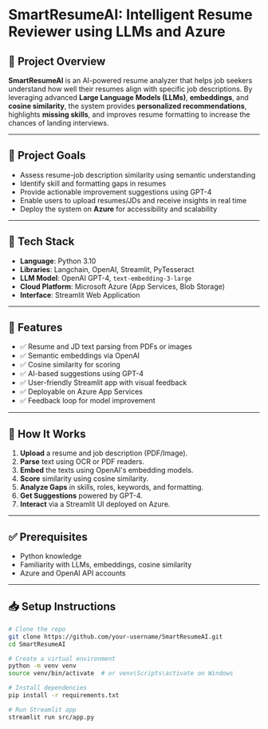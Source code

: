 # SmartResumeAI: Intelligent Resume Reviewer using LLMs and Azure

## 📌 Project Overview

**SmartResumeAI** is an AI-powered resume analyzer that helps job seekers understand how well their resumes align with specific job descriptions. By leveraging advanced **Large Language Models (LLMs)**, **embeddings**, and **cosine similarity**, the system provides **personalized recommendations**, highlights **missing skills**, and improves resume formatting to increase the chances of landing interviews.

---

## 🎯 Project Goals

- Assess resume-job description similarity using semantic understanding
- Identify skill and formatting gaps in resumes
- Provide actionable improvement suggestions using GPT-4
- Enable users to upload resumes/JDs and receive insights in real time
- Deploy the system on **Azure** for accessibility and scalability

---

## 🧰 Tech Stack

- **Language**: Python 3.10  
- **Libraries**: Langchain, OpenAI, Streamlit, PyTesseract  
- **LLM Model**: OpenAI GPT-4, `text-embedding-3-large`  
- **Cloud Platform**: Microsoft Azure (App Services, Blob Storage)  
- **Interface**: Streamlit Web Application  

---

## 🚀 Features

- ✅ Resume and JD text parsing from PDFs or images
- ✅ Semantic embeddings via OpenAI
- ✅ Cosine similarity for scoring
- ✅ AI-based suggestions using GPT-4
- ✅ User-friendly Streamlit app with visual feedback
- ✅ Deployable on Azure App Services
- ✅ Feedback loop for model improvement

---

## 🧪 How It Works

1. **Upload** a resume and job description (PDF/Image).
2. **Parse** text using OCR or PDF readers.
3. **Embed** the texts using OpenAI's embedding models.
4. **Score** similarity using cosine similarity.
5. **Analyze Gaps** in skills, roles, keywords, and formatting.
6. **Get Suggestions** powered by GPT-4.
7. **Interact** via a Streamlit UI deployed on Azure.

---

## ✅ Prerequisites

- Python knowledge
- Familiarity with LLMs, embeddings, cosine similarity
- Azure and OpenAI API accounts

---

## 📥 Setup Instructions

```bash
# Clone the repo
git clone https://github.com/your-username/SmartResumeAI.git
cd SmartResumeAI

# Create a virtual environment
python -m venv venv
source venv/bin/activate  # or venv\Scripts\activate on Windows

# Install dependencies
pip install -r requirements.txt

# Run Streamlit app
streamlit run src/app.py

